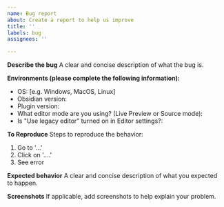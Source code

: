 ```yaml
---
name: Bug report
about: Create a report to help us improve
title: ''
labels: bug
assignees: ''

---
```


**Describe the bug**
A clear and concise description of what the bug is.

**Environments (please complete the following information):**
 - OS: [e.g. Windows, MacOS, Linux]
 - Obsidian version: 
 - Plugin version: 
 - What editor mode are you using? (Live Preview or Source mode): 
 - Is "Use legacy editor" turned on in Editor settings?: 

**To Reproduce**
Steps to reproduce the behavior:
1. Go to '...'
2. Click on '....'
3. See error

**Expected behavior**
A clear and concise description of what you expected to happen.

**Screenshots**
If applicable, add screenshots to help explain your problem.
